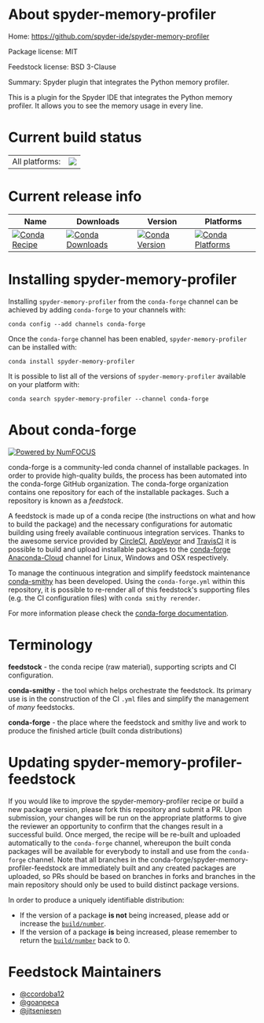 About spyder-memory-profiler
============================

Home: https://github.com/spyder-ide/spyder-memory-profiler

Package license: MIT

Feedstock license: BSD 3-Clause

Summary: Spyder plugin that integrates the Python memory profiler.

This is a plugin for the Spyder IDE that integrates the Python memory profiler.
It allows you to see the memory usage in every line.


Current build status
====================


<table><tr><td>All platforms:</td>
    <td>
      <a href="https://dev.azure.com/conda-forge/feedstock-builds/_build/latest?definitionId=3591&branchName=master">
        <img src="https://dev.azure.com/conda-forge/feedstock-builds/_apis/build/status/spyder-memory-profiler-feedstock?branchName=master">
      </a>
    </td>
  </tr>
</table>

Current release info
====================

| Name | Downloads | Version | Platforms |
| --- | --- | --- | --- |
| [![Conda Recipe](https://img.shields.io/badge/recipe-spyder--memory--profiler-green.svg)](https://anaconda.org/conda-forge/spyder-memory-profiler) | [![Conda Downloads](https://img.shields.io/conda/dn/conda-forge/spyder-memory-profiler.svg)](https://anaconda.org/conda-forge/spyder-memory-profiler) | [![Conda Version](https://img.shields.io/conda/vn/conda-forge/spyder-memory-profiler.svg)](https://anaconda.org/conda-forge/spyder-memory-profiler) | [![Conda Platforms](https://img.shields.io/conda/pn/conda-forge/spyder-memory-profiler.svg)](https://anaconda.org/conda-forge/spyder-memory-profiler) |

Installing spyder-memory-profiler
=================================

Installing `spyder-memory-profiler` from the `conda-forge` channel can be achieved by adding `conda-forge` to your channels with:

```
conda config --add channels conda-forge
```

Once the `conda-forge` channel has been enabled, `spyder-memory-profiler` can be installed with:

```
conda install spyder-memory-profiler
```

It is possible to list all of the versions of `spyder-memory-profiler` available on your platform with:

```
conda search spyder-memory-profiler --channel conda-forge
```


About conda-forge
=================

[![Powered by NumFOCUS](https://img.shields.io/badge/powered%20by-NumFOCUS-orange.svg?style=flat&colorA=E1523D&colorB=007D8A)](http://numfocus.org)

conda-forge is a community-led conda channel of installable packages.
In order to provide high-quality builds, the process has been automated into the
conda-forge GitHub organization. The conda-forge organization contains one repository
for each of the installable packages. Such a repository is known as a *feedstock*.

A feedstock is made up of a conda recipe (the instructions on what and how to build
the package) and the necessary configurations for automatic building using freely
available continuous integration services. Thanks to the awesome service provided by
[CircleCI](https://circleci.com/), [AppVeyor](https://www.appveyor.com/)
and [TravisCI](https://travis-ci.com/) it is possible to build and upload installable
packages to the [conda-forge](https://anaconda.org/conda-forge)
[Anaconda-Cloud](https://anaconda.org/) channel for Linux, Windows and OSX respectively.

To manage the continuous integration and simplify feedstock maintenance
[conda-smithy](https://github.com/conda-forge/conda-smithy) has been developed.
Using the ``conda-forge.yml`` within this repository, it is possible to re-render all of
this feedstock's supporting files (e.g. the CI configuration files) with ``conda smithy rerender``.

For more information please check the [conda-forge documentation](https://conda-forge.org/docs/).

Terminology
===========

**feedstock** - the conda recipe (raw material), supporting scripts and CI configuration.

**conda-smithy** - the tool which helps orchestrate the feedstock.
                   Its primary use is in the construction of the CI ``.yml`` files
                   and simplify the management of *many* feedstocks.

**conda-forge** - the place where the feedstock and smithy live and work to
                  produce the finished article (built conda distributions)


Updating spyder-memory-profiler-feedstock
=========================================

If you would like to improve the spyder-memory-profiler recipe or build a new
package version, please fork this repository and submit a PR. Upon submission,
your changes will be run on the appropriate platforms to give the reviewer an
opportunity to confirm that the changes result in a successful build. Once
merged, the recipe will be re-built and uploaded automatically to the
`conda-forge` channel, whereupon the built conda packages will be available for
everybody to install and use from the `conda-forge` channel.
Note that all branches in the conda-forge/spyder-memory-profiler-feedstock are
immediately built and any created packages are uploaded, so PRs should be based
on branches in forks and branches in the main repository should only be used to
build distinct package versions.

In order to produce a uniquely identifiable distribution:
 * If the version of a package **is not** being increased, please add or increase
   the [``build/number``](https://conda.io/docs/user-guide/tasks/build-packages/define-metadata.html#build-number-and-string).
 * If the version of a package **is** being increased, please remember to return
   the [``build/number``](https://conda.io/docs/user-guide/tasks/build-packages/define-metadata.html#build-number-and-string)
   back to 0.

Feedstock Maintainers
=====================

* [@ccordoba12](https://github.com/ccordoba12/)
* [@goanpeca](https://github.com/goanpeca/)
* [@jitseniesen](https://github.com/jitseniesen/)

